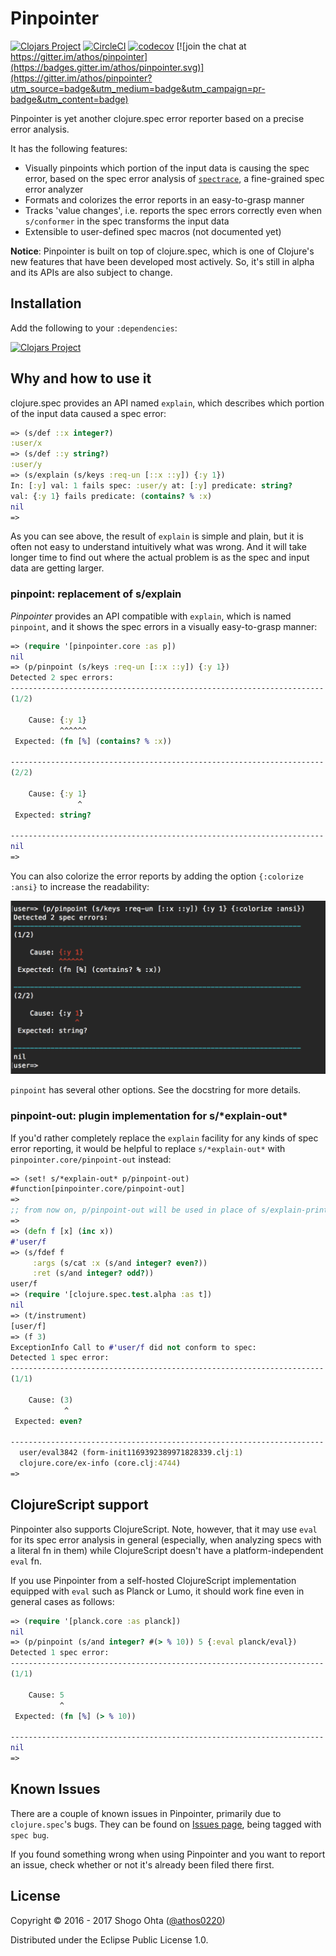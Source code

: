 # Pinpointer
[![Clojars Project](https://img.shields.io/clojars/v/pinpointer.svg)](https://clojars.org/pinpointer)
[![CircleCI](https://circleci.com/gh/athos/Pinpointer.svg?style=shield)](https://circleci.com/gh/athos/Pinpointer)
[![codecov](https://codecov.io/gh/athos/Pinpointer/branch/master/graph/badge.svg)](https://codecov.io/gh/athos/Pinpointer)
[![join the chat at https://gitter.im/athos/pinpointer](https://badges.gitter.im/athos/pinpointer.svg)](https://gitter.im/athos/pinpointer?utm_source=badge&utm_medium=badge&utm_campaign=pr-badge&utm_content=badge)

Pinpointer is yet another clojure.spec error reporter based on a precise error analysis.

It has the following features:

- Visually pinpoints which portion of the input data is causing the spec error, based on the spec error analysis of [`spectrace`](https://github.com/athos/spectrace), a fine-grained spec error analyzer
- Formats and colorizes the error reports in an easy-to-grasp manner
- Tracks 'value changes', i.e. reports the spec errors correctly even when `s/conformer` in the spec transforms the input data
- Extensible to user-defined spec macros (not documented yet)

**Notice**: Pinpointer is built on top of clojure.spec, which is one of Clojure's new features that have been developed most actively. So, it's still in alpha and its APIs are also subject to change.

## Installation

Add the following to your `:dependencies`:

[![Clojars Project](https://clojars.org/pinpointer/latest-version.svg)](http://clojars.org/pinpointer)

## Why and how to use it

clojure.spec provides an API named `explain`, which describes which portion of the input data caused a spec error:

```clj
=> (s/def ::x integer?)
:user/x
=> (s/def ::y string?)
:user/y
=> (s/explain (s/keys :req-un [::x ::y]) {:y 1})
In: [:y] val: 1 fails spec: :user/y at: [:y] predicate: string?
val: {:y 1} fails predicate: (contains? % :x)
nil
=>
```

As you can see above, the result of `explain` is simple and plain, but it is often not easy to understand intuitively what was wrong. And it will take longer time to find out where the actual problem is as the spec and input data are getting larger.

### pinpoint: replacement of s/explain

_Pinpointer_ provides an API compatible with `explain`, which is named `pinpoint`, and it shows the spec errors in a visually  easy-to-grasp manner:

```clj
=> (require '[pinpointer.core :as p])
nil
=> (p/pinpoint (s/keys :req-un [::x ::y]) {:y 1})
Detected 2 spec errors:
----------------------------------------------------------------------
(1/2)

    Cause: {:y 1}
           ^^^^^^
 Expected: (fn [%] (contains? % :x))

----------------------------------------------------------------------
(2/2)

    Cause: {:y 1}
               ^
 Expected: string?

----------------------------------------------------------------------
nil
=>
```


You can also colorize the error reports by adding the option `{:colorize :ansi}` to increase the readability:


<img src="doc/images/colorized-pinpoint-result.png" width="630">

`pinpoint` has several other options. See the docstring for more details.

### pinpoint-out: plugin implementation for s/\*explain-out\*

If you'd rather completely replace the `explain` facility for any kinds of spec error reporting, it would be helpful to replace `s/*explain-out*` with `pinpointer.core/pinpoint-out` instead:

```clj
=> (set! s/*explain-out* p/pinpoint-out)
#function[pinpointer.core/pinpoint-out]
=>
;; from now on, p/pinpoint-out will be used in place of s/explain-printer
=>
=> (defn f [x] (inc x))
#'user/f
=> (s/fdef f
     :args (s/cat :x (s/and integer? even?))
     :ret (s/and integer? odd?))
user/f
=> (require '[clojure.spec.test.alpha :as t])
nil
=> (t/instrument)
[user/f]
=> (f 3)
ExceptionInfo Call to #'user/f did not conform to spec:
Detected 1 spec error:
----------------------------------------------------------------------
(1/1)

    Cause: (3)
            ^
 Expected: even?

----------------------------------------------------------------------
  user/eval3842 (form-init1169392389971828339.clj:1)
  clojure.core/ex-info (core.clj:4744)
=>
```

## ClojureScript support

Pinpointer also supports ClojureScript. Note, however, that it may use `eval` for its spec error analysis in general (especially, when analyzing specs with a literal fn in them) while ClojureScript doesn't have a platform-independent `eval` fn.

If you use Pinpointer from a self-hosted ClojureScript implementation equipped with `eval` such as Planck or Lumo, it should work fine even in general cases as follows:

```clj
=> (require '[planck.core :as planck])
nil
=> (p/pinpoint (s/and integer? #(> % 10)) 5 {:eval planck/eval})
Detected 1 spec error:
----------------------------------------------------------------------
(1/1)

    Cause: 5
           ^
 Expected: (fn [%] (> % 10))

----------------------------------------------------------------------
nil
=>
```

## Known Issues

There are a couple of known issues in Pinpointer, primarily due to `clojure.spec`'s bugs. They can be found on [Issues page](https://github.com/athos/Pinpointer/issues?q=is%3Aissue+is%3Aopen+label%3A%22spec+bug%22), being tagged with `spec bug`.

If you found something wrong when using Pinpointer and you want to report an issue, check whether or not it's already been filed there first.

## License

Copyright © 2016 - 2017 Shogo Ohta ([@athos0220](https://twitter.com/athos0220))

Distributed under the Eclipse Public License 1.0.
